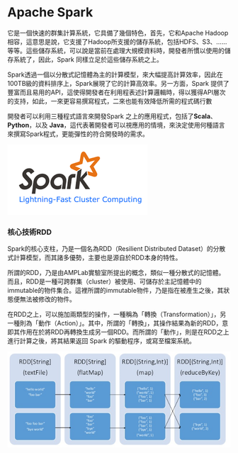# Apache Spark
它是一個快速的群集計算系統，它具備了幾個特色，首先，它和Apache Hadoop相容，這意思是說，它支援了Hadoop所支援的儲存系統，包括HDFS、S3、……等等。這些儲存系統，可以說是當前在處理大規模資料時，開發者所慣以使用的儲存系統了，因此，Spark 同樣立足於這些儲存系統之上。


Spark透過一個以分散式記憶體為主的計算模型，來大幅提高計算效率，因此在100TB級的資料排序上，Spark展現了它的計算高效率。另一方面，Spark 提供了豐富而且易用的API，這使得開發者在利用程表述計算邏輯時，得以獲得API層次的支持，如此，一來更容易撰寫程式，二來也能有效降低所需的程式碼行數

開發者可以利用三種程式語言來開發Spark 之上的應用程式，包括了**Scala**、**Python**，以及 **Java**，這代表著開發者可以視應用的情境，來決定使用何種語言來撰寫Spark程式，更能彈性的符合開發時的需求。

![](images/spark.png)


### 核心技術RDD
Spark的核心支柱，乃是一個名為RDD（Resilient Distributed Dataset）的分散式計算模型，而其諸多優勢，主要也是源自於RDD本身的特性。

所謂的RDD，乃是由AMPLab實驗室所提出的概念，類似一種分散式的記憶體。而且，RDD是一種可跨群集（cluster）被使用、可儲存於主記憶體中的immutable的物件集合。這裡所謂的immutable物件，乃是指在被產生之後，其狀態便無法被修改的物件。

在RDD之上，可以施加兩類型的操作，一種稱為「轉換（Transformation）」，另一種則為「動作（Action）」。其中，所謂的「轉換」，其操作結果為新的RDD，意即其作用在於將RDD再轉換生成另一個RDD。而所謂的「動作」，則是在RDD之上進行計算之後，將其結果返回 Spark 的驅動程序，或寫至檔案系統。

![](images/spark_rdd.png)

